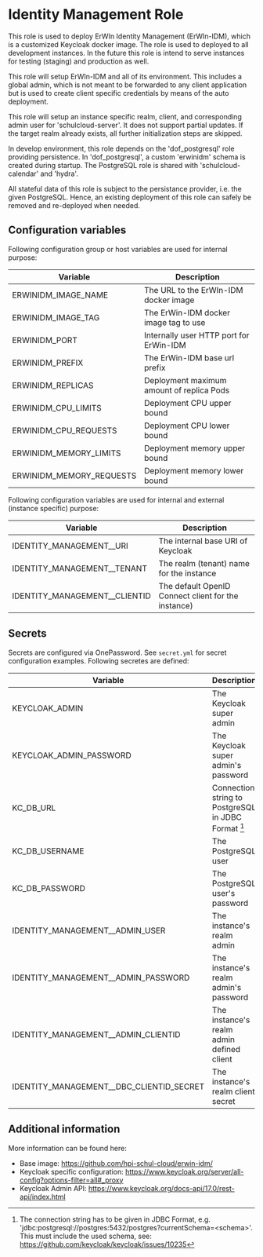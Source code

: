 # Identity Management Role

This role is used to deploy ErWIn Identity Management (ErWIn-IDM), which is a customized Keycloak docker image. The role is used to deployed to all development instances. In the future this role is intend to serve instances for testing (staging) and production as well.

This role will setup ErWIn-IDM and all of its environment. This includes a global admin, which is not meant to be forwarded to any client application but is used to create client specific credentials by means of the auto deployment.

This role will setup an instance specific realm, client, and corresponding admin user for 'schulcloud-server'. It does not support partial updates. If the target realm already exists, all further initialization steps are skipped.

In develop environment, this role depends on the 'dof_postgresql' role providing persistence. In 'dof_postgresql', a custom 'erwinidm' schema is created during startup. The PostgreSQL role is shared with 'schulcloud-calendar' and 'hydra'.

All stateful data of this role is subject to the persistance provider, i.e. the given PostgreSQL. Hence, an existing deployment of this role can safely be removed and re-deployed when needed.

## Configuration variables

Following configuration group or host variables are used for internal purpose:

| Variable                 | Description                               |
| ------------------------ | ----------------------------------------- |
| ERWINIDM_IMAGE_NAME      | The URL to the ErWIn-IDM docker image     |
| ERWINIDM_IMAGE_TAG       | The ErWin-IDM docker image tag to use     |
| ERWINIDM_PORT            | Internally user HTTP port for ErWin-IDM   |
| ERWINIDM_PREFIX          | The ErWin-IDM base url prefix             |
| ERWINIDM_REPLICAS        | Deployment maximum amount of replica Pods |
| ERWINIDM_CPU_LIMITS      | Deployment CPU upper bound                |
| ERWINIDM_CPU_REQUESTS    | Deployment CPU lower bound                |
| ERWINIDM_MEMORY_LIMITS   | Deployment memory upper bound             |
| ERWINIDM_MEMORY_REQUESTS | Deployment memory lower bound             |

Following configuration variables are used for internal and external (instance specific) purpose:

| Variable                        | Description                                         |
| ------------------------------- | --------------------------------------------------- |
| IDENTITY_MANAGEMENT\_\_URI      | The internal base URI of Keycloak                   |
| IDENTITY_MANAGEMENT\_\_TENANT   | The realm (tenant) name for the instance            |
| IDENTITY_MANAGEMENT\_\_CLIENTID | The default OpenID Connect client for the instance) |

## Secrets

Secrets are configured via OnePassword. See `secret.yml` for secret configuration examples. Following secretes are defined:

| Variable                                   | Description                                                |
| ------------------------------------------ | ---------------------------------------------------------- |
| KEYCLOAK_ADMIN                             | The Keycloak super admin                                   |
| KEYCLOAK_ADMIN_PASSWORD                    | The Keycloak super admin's password                        |
| KC_DB_URL                                  | Connection string to PostgreSQL in JDBC Format [^psqlnote] |
| KC_DB_USERNAME                             | The PostgreSQL user                                        |
| KC_DB_PASSWORD                             | The PostgreSQL user's password                             |
| IDENTITY_MANAGEMENT\_\_ADMIN_USER          | The instance's realm admin                                 |
| IDENTITY_MANAGEMENT\_\_ADMIN_PASSWORD      | The instance's realm admin's password                      |
| IDENTITY_MANAGEMENT\_\_ADMIN_CLIENTID      | The instance's realm admin defined client                  |
| IDENTITY_MANAGEMENT\_\_DBC_CLIENTID_SECRET | The instance's realm client secret                         |

[^psqlnote]: The connection string has to be given in JDBC Format, e.g. 'jdbc:postgresql://postgres:5432/postgres?currentSchema=\<schema\>'. This must include the used schema, see: <https://github.com/keycloak/keycloak/issues/10235>

## Additional information

More information can be found here:

- Base image: <https://github.com/hpi-schul-cloud/erwin-idm/>
- Keycloak specific configuration: <https://www.keycloak.org/server/all-config?options-filter=all#_proxy>
- Keycloak Admin API: <https://www.keycloak.org/docs-api/17.0/rest-api/index.html>
